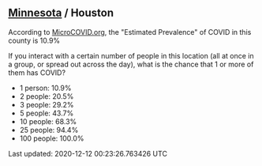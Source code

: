
## [Minnesota](/united-states/minnesota) / Houston

According to [MicroCOVID.org](http://microcovid.org),
the "Estimated Prevalence" of COVID in this county is 10.9%

If you interact with a certain number of people in this location
(all at once in a group, or spread out across the day), what is the chance that
1 or more of them has COVID?

- 1 person: 10.9%
- 2 people: 20.5%
- 3 people: 29.2%
- 5 people: 43.7%
- 10 people: 68.3%
- 25 people: 94.4%
- 100 people: 100.0%

Last updated: 2020-12-12 00:23:26.763426 UTC
